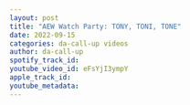 ```yaml
---
layout: post
title: "AEW Watch Party: TONY, TONI, TONE"
date: 2022-09-15
categories: da-call-up videos
author: da-call-up
spotify_track_id: 
youtube_video_id: eFsYjI3ympY
apple_track_id: 
youtube_metadata: 
---
```

